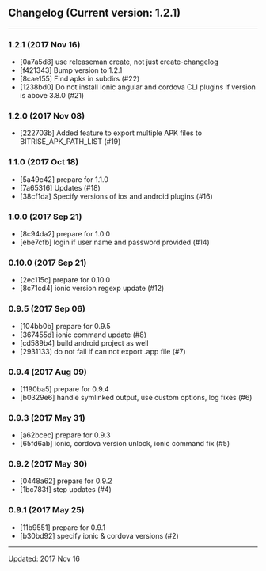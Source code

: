 ## Changelog (Current version: 1.2.1)

-----------------

### 1.2.1 (2017 Nov 16)

* [0a7a5d8] use releaseman create, not just create-changelog
* [f421343] Bump version to 1.2.1
* [8cae155] Find apks in subdirs (#22)
* [1238bd0] Do not install Ionic angular and cordova CLI plugins if version is above 3.8.0 (#21)

### 1.2.0 (2017 Nov 08)

* [222703b] Added feature to export multiple APK files to BITRISE_APK_PATH_LIST (#19)

### 1.1.0 (2017 Oct 18)

* [5a49c42] prepare for 1.1.0
* [7a65316] Updates (#18)
* [38cf1da] Specify versions of ios and android plugins (#16)

### 1.0.0 (2017 Sep 21)

* [8c94da2] prepare for 1.0.0
* [ebe7cfb] login if user name and password provided (#14)

### 0.10.0 (2017 Sep 21)

* [2ec115c] prepare for 0.10.0
* [8c71cd4] ionic version regexp update (#12)

### 0.9.5 (2017 Sep 06)

* [104bb0b] prepare for 0.9.5
* [367455d] ionic command update (#8)
* [cd589b4] build android project as well
* [2931133] do not fail if can not export .app file (#7)

### 0.9.4 (2017 Aug 09)

* [1190ba5] prepare for 0.9.4
* [b0329e6] handle symlinked output, use custom options, log fixes (#6)

### 0.9.3 (2017 May 31)

* [a62bcec] prepare for 0.9.3
* [65fd6ab] ionic, cordova version unlock, ionic command fix (#5)

### 0.9.2 (2017 May 30)

* [0448a62] prepare for 0.9.2
* [1bc783f] step updates (#4)

### 0.9.1 (2017 May 25)

* [11b9551] prepare for 0.9.1
* [b30bd92] specify ionic & cordova versions (#2)

-----------------

Updated: 2017 Nov 16